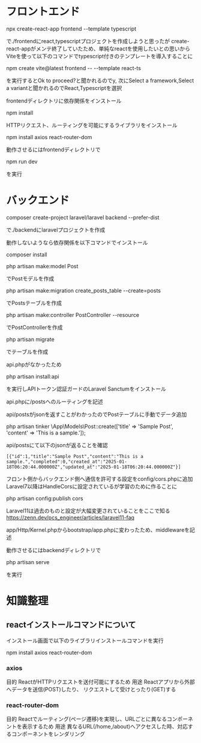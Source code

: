 # フロントエンド

npx create-react-app frontend --template typescript

で./frontendにreact,typescriptプロジェクトを作成しようと思ったが
create-react-appがメンテ終了していたため、単純なreactを使用したいとの思いからViteを使って以下のコマンドでtypescript付きのテンプレートを導入することに

npm create vite@latest frontend -- --template react-ts

を実行するとOk to proceed?と聞かれるのでy,
次にSelect a framework,Select a variantと聞かれるのでReact,Typescriptを選択

frontendディレクトリに依存関係をインストール

npm install

HTTPリクエスト、ルーティングを可能にするライブラリをインストール

npm install axios react-router-dom

動作させるにはfrontendディレクトリで

npm run dev

を実行

# バックエンド

composer create-project laravel/laravel backend --prefer-dist

で./backendにlaravelプロジェクトを作成

動作しないようなら依存関係を以下コマンドでインストール

composer install

php artisan make:model Post

でPostモデルを作成

php artisan make:migration create_posts_table --create=posts

でPostsテーブルを作成

php artisan make:controller PostController --resource

でPostControllerを作成

php artisan migrate

でテーブルを作成

api.phpがなかったため

php artisan install:api

を実行しAPIトークン認証ガードのLaravel Sanctumをインストール

api.phpに/postsへのルーティングを記述

api/postsがjsonを返すことがわかったのでPostテーブルに手動でデータ追加

php artisan tinker
\App\Models\Post::create(['title' => 'Sample Post', 'content' => 'This is a sample.']);

api/postsにて以下のjsonが返ることを確認

```
[{"id":1,"title":"Sample Post","content":"This is a sample.","completed":0,"created_at":"2025-01-18T06:20:44.000000Z","updated_at":"2025-01-18T06:20:44.000000Z"}]
```

フロント側からバックエンド側へ通信を許可する設定をconfig/cors.phpに追加
Laravel7以降はHandleCorsに設定されているが学習のために作ることに

php artisan config:publish cors

Laravel11は過去のものと設定が大幅変更されていることをここで知る
https://zenn.dev/pcs_engineer/articles/laravel11-faq

app/Http/Kernel.phpからbootstrap/app.phpに変わったため、middlewareを記述


動作させるにはbackendディレクトリで

php artisan serve

を実行

# 知識整理

## reactインストールコマンドについて

インストール画面で以下のライブラリインストールコマンドを実行

npm install axios react-router-dom

### axios

目的
ReactがHTTPリクエストを送付可能にするため
用途
Reactアプリから外部へデータを送信(POST)したり、
リクエストして受けとったり(GET)する

### react-router-dom

目的
Reactでルーティング(ページ遷移)を実現し、URLごとに異なるコンポーネントを表示するため
用途
異なるURL(/home,/about)へアクセスした時、対応するコンポーネントをレンダリング
